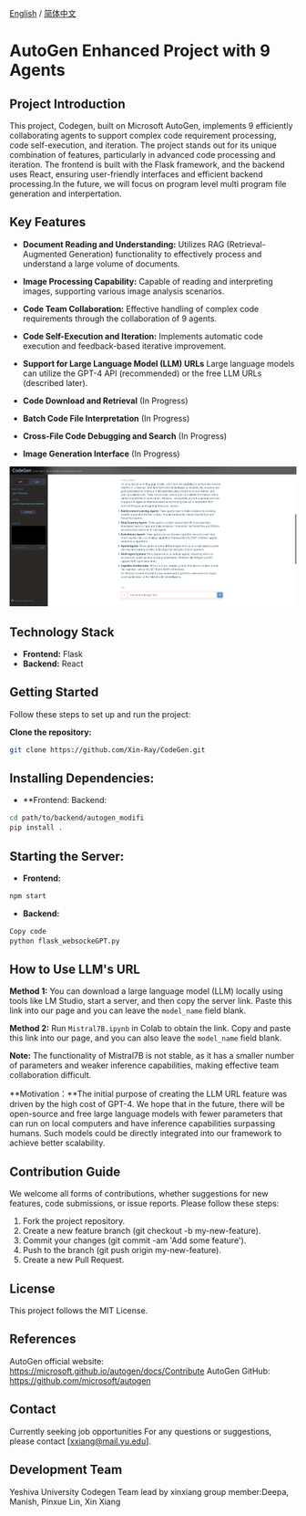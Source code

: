 [English](README.md) / [简体中文](README_CH.md)

# AutoGen Enhanced Project with 9 Agents

## Project Introduction
This project, Codegen, built on Microsoft AutoGen, implements 9 efficiently collaborating agents to support complex code requirement processing, code self-execution, and iteration. The project stands out for its unique combination of features, particularly in advanced code processing and iteration. The frontend is built with the Flask framework, and the backend uses React, ensuring user-friendly interfaces and efficient backend processing.In the future, we will focus on program level multi program file generation and interpertation.

## Key Features
- **Document Reading and Understanding:** Utilizes RAG (Retrieval-Augmented Generation) functionality to effectively process and understand a large volume of documents.
- **Image Processing Capability:** Capable of reading and interpreting images, supporting various image analysis scenarios.
- **Code Team Collaboration:** Effective handling of complex code requirements through the collaboration of 9 agents.
- **Code Self-Execution and Iteration:** Implements automatic code execution and feedback-based iterative improvement.

- **Support for Large Language Model (LLM) URLs** Large language models can utilize the GPT-4 API (recommended) or the free LLM URLs (described later).

- **Code Download and Retrieval** (In Progress)

- **Batch Code File Interpretation** (In Progress)

- **Cross-File Code Debugging and Search** (In Progress)

- **Image Generation Interface** (In Progress)

![UI](UI.png)

## Technology Stack
- **Frontend:** Flask
- **Backend:** React

## Getting Started
Follow these steps to set up and run the project:

**Clone the repository:**
```bash
git clone https://github.com/Xin-Ray/CodeGen.git
```
## Installing Dependencies:
- **Frontend:
Backend:
```bash
cd path/to/backend/autogen_modifi
pip install .
```
## Starting the Server:
- **Frontend:**
```bash
npm start
```
- **Backend:**
```bash
Copy code
python flask_websockeGPT.py
```

## How to Use LLM's URL

**Method 1:** You can download a large language model (LLM) locally using tools like LM Studio, start a server, and then copy the server link. Paste this link into our page and you can leave the `model_name` field blank.

**Method 2:** Run `Mistral7B.ipynb` in Colab to obtain the link. Copy and paste this link into our page, and you can also leave the `model_name` field blank.

**Note:** The functionality of Mistral7B is not stable, as it has a smaller number of parameters and weaker inference capabilities, making effective team collaboration difficult. 

**Motivation：**The initial purpose of creating the LLM URL feature was driven by the high cost of GPT-4. We hope that in the future, there will be open-source and free large language models with fewer parameters that can run on local computers and have inference capabilities surpassing humans. Such models could be directly integrated into our framework to achieve better scalability.


## Contribution Guide
We welcome all forms of contributions, whether suggestions for new features, code submissions, or issue reports. Please follow these steps:

1. Fork the project repository.
2. Create a new feature branch (git checkout -b my-new-feature).
3. Commit your changes (git commit -am 'Add some feature').
4. Push to the branch (git push origin my-new-feature).
5. Create a new Pull Request.

## License
This project follows the MIT License.

## References
AutoGen official website: https://microsoft.github.io/autogen/docs/Contribute
AutoGen GitHub: https://github.com/microsoft/autogen

## Contact
Currently seeking job opportunities
For any questions or suggestions, please contact [xxiang@mail.yu.edu].

## Development Team
Yeshiva University Codegen Team lead by xinxiang
group member:Deepa, Manish, Pinxue Lin, Xin Xiang




